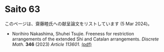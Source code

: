 # Saito 63

このページは、齋藤睦氏への献呈論文をリストしています (5 Mar 2024)。

* Norihiro Nakashima, Shuhei Tsujie.
Freeness for restriction arrangements of the extended Shi and Catalan arrangements.
*Discrete Math.* **346** (2023) *Article 113601.*
[(pdf)](https://www.sciencedirect.com/science/article/pii/S0012365X2300287X)
